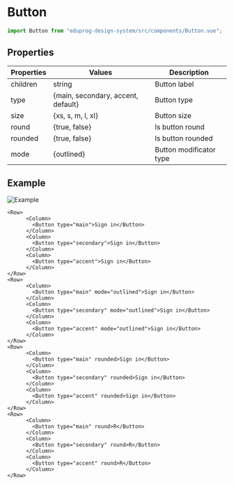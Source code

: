 # Button

```js
import Button from "eduprog-design-system/src/components/Button.vue";
```

## Properties

| Properties | Values                             | Description             |
| ---------- | ---------------------------------- | ----------------------- |
| children   | string                             | Button label            |
| type       | {main, secondary, accent, default} | Button type             |
| size       | {xs, s, m, l, xl}                  | Button size             |
| round      | {true, false}                      | Is button round         |
| rounded    | {true, false}                      | Is button rounded       |
| mode       | {outlined}                         | Button modificator type |

## Example

![Example](https://i.imgur.com/UaePjvy.png)

```vue
<Row>
      <Column>
        <Button type="main">Sign in</Button>
      </Column>
      <Column>
        <Button type="secondary">Sign in</Button>
      </Column>
      <Column>
        <Button type="accent">Sign in</Button>
      </Column>
</Row>
<Row>
      <Column>
        <Button type="main" mode="outlined">Sign in</Button>
      </Column>
      <Column>
        <Button type="secondary" mode="outlined">Sign in</Button>
      </Column>
      <Column>
        <Button type="accent" mode="outlined">Sign in</Button>
      </Column>
</Row>
<Row>
      <Column>
        <Button type="main" rounded>Sign in</Button>
      </Column>
      <Column>
        <Button type="secondary" rounded>Sign in</Button>
      </Column>
      <Column>
        <Button type="accent" rounded>Sign in</Button>
      </Column>
</Row>
<Row>
      <Column>
        <Button type="main" round>R</Button>
      </Column>
      <Column>
        <Button type="secondary" round>R</Button>
      </Column>
      <Column>
        <Button type="accent" round>R</Button>
      </Column>
</Row>
```
